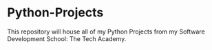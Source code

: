 # Python-Projects
 
This repository will house all of my Python Projects from my Software Development School: The Tech Academy.


